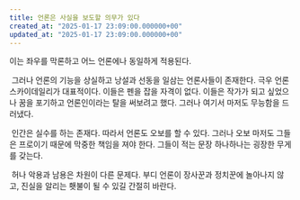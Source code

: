 ```yaml
---
title: 언론은 사실을 보도할 의무가 있다
created_at: "2025-01-17 23:09:00.000000+00"
updated_at: "2025-01-17 23:09:00.000000+00"
---
```


이는 좌우를 막론하고 어느 언론에나 동일하게 적용된다.

​
그러나 언론의 기능을 상실하고 낭설과 선동을 일삼는 언론사들이 존재한다. 극우 언론 스카이데일리가 대표적이다. 이들은 펜을 잡을 자격이 없다. 이들은 작가가 되고 싶었으나 꿈을 포기하고 언론인이라는 탈을 써보려고 했다. 그러나 여기서 마저도 무능함을 드러냈다.

​
인간은 실수를 하는 존재다. 따라서 언론도 오보를 할 수 있다. 그러나 오보 마저도 그들은 프로이기 때문에 막중한 책임을 져야 한다. 그들이 적는 문장 하나하나는 굉장한 무게를 갖는다.

​
허나 악용과 남용은 차원이 다른 문제다. 부디 언론이 장사꾼과 정치꾼에 놀아나지 않고, 진실을 알리는 횃불이 될 수 있길 간절히 바란다.